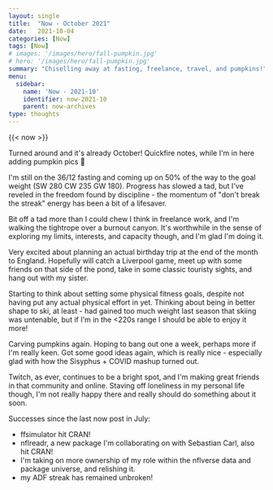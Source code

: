 ```yaml
---
layout: single
title:  "Now - October 2021"
date:   2021-10-04
categories: [Now]
tags: [Now]
# images: '/images/hero/fall-pumpkin.jpg'
# hero: '/images/hero/fall-pumpkin.jpg'
summary: "Chiselling away at fasting, freelance, travel, and pumpkins!"
menu:
  sidebar:
    name: 'Now - 2021-10'
    identifier: now-2021-10
    parent: now-archives
type: thoughts
---
```


{{< now >}}

Turned around and it's already October! Quickfire notes, while I'm in here adding pumpkin pics 🥰

I'm still on the 36/12 fasting and coming up on 50% of the way to the goal weight (SW 280 CW 235 GW 180). Progress has slowed a tad, but I've reveled in the freedom found by discipline - the momentum of "don't break the streak" energy has been a bit of a lifesaver.

Bit off a tad more than I could chew I think in freelance work, and I'm walking the tightrope over a burnout canyon. It's worthwhile in the sense of exploring my limits, interests, and capacity though, and I'm glad I'm doing it. 

Very excited about planning an actual birthday trip at the end of the month to England. Hopefully will catch a Liverpool game, meet up with some friends on that side of the pond, take in some classic touristy sights, and hang out with my sister. 

Starting to think about setting some physical fitness goals, despite not having put any actual physical effort in yet. Thinking about being in better shape to ski, at least - had gained too much weight last season that skiing was untenable, but if I'm in the <220s range I should be able to enjoy it more!

Carving pumpkins again. Hoping to bang out one a week, perhaps more if I'm really keen. Got some good ideas again, which is really nice - especially glad with how the Sisyphus + COVID mashup turned out. 

Twitch, as ever, continues to be a bright spot, and I'm making great friends in that community and online. Staving off loneliness in my personal life though, I'm not really happy there and really should do something about it soon.

Successes since the last now post in July:

- ffsimulator hit CRAN!
- nflreadr, a new package I'm collaborating on with Sebastian Carl, also hit CRAN!
- I'm taking on more ownership of my role within the nflverse data and package universe, and relishing it.
- my ADF streak has remained unbroken!

